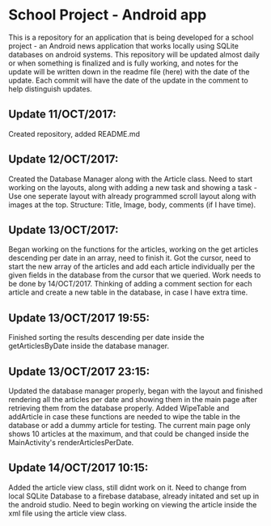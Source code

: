 # School Project - Android app
This is a repository for an application that is being developed for a school project - an Android news application that works locally using SQLite databases on android systems.
This repository will be updated almost daily or when something is finalized and is fully working, and notes for the update will be written down in the readme file (here) with the date of the update. Each commit will have the date of the update in the comment to help distinguish updates.

## Update 11/OCT/2017:
Created repository, added README.md

## Update 12/OCT/2017:
Created the Database Manager along with the Article class. Need to start working on the layouts, along with adding a new task and showing a task - Use one seperate layout with already programmed scroll layout along with images at the top. Structure: Title, Image, body, comments (if I have time).

## Update 13/OCT/2017:
Began working on the functions for the articles, working on the get articles descending per date in an array, need to finish it. Got the cursor, need to start the new array of the articles and add each article individually per the given fields in the database from the cursor that we queried. Work needs to be done by 14/OCT/2017. Thinking of adding a comment section for each article and create a new table in the database, in case I have extra time.

## Update 13/OCT/2017 19:55:
Finished sorting the results descending per date inside the getArticlesByDate inside the database manager.

## Update 13/OCT/2017 23:15:
Updated the database manager properly, began with the layout and finished rendering all the articles per date and showing them in the main page after retrieving them from the database properly. Added WipeTable and addArticle in case these functions are needed to wipe the table in the database or add a dummy article for testing. The current main page only shows 10 articles at the maximum, and that could be changed inside the MainActivity's renderArticlesPerDate.

## Update 14/OCT/2017 10:15:
Added the article view class, still didnt work on it. Need to change from local SQLite Database to a firebase database, already initated and set up in the android studio. Need to begin working on viewing the article inside the xml file using the article view class.